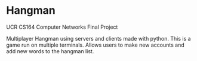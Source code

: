 # Hangman
UCR CS164 Computer Networks Final Project

Multiplayer Hangman using servers and clients made with python.
This is a game run on multiple terminals.
Allows users to make new accounts and add new words to the hangman list.
